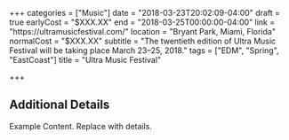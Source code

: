 +++
categories = ["Music"]
date = "2018-03-23T20:02:09-04:00"
draft = true
earlyCost = "$XXX.XX"
end = "2018-03-25T00:00:00-04:00"
link = "https://ultramusicfestival.com/"
location = "Bryant Park, Miami, Florida"
normalCost = "$XXX.XX"
subtitle = "The twentieth edition of Ultra Music Festival will be taking place March 23–25, 2018."
tags = ["EDM", "Spring", "EastCoast"]
title = "Ultra Music Festival"

+++

<!--more-->

## Additional Details

Example Content. Replace with details.
